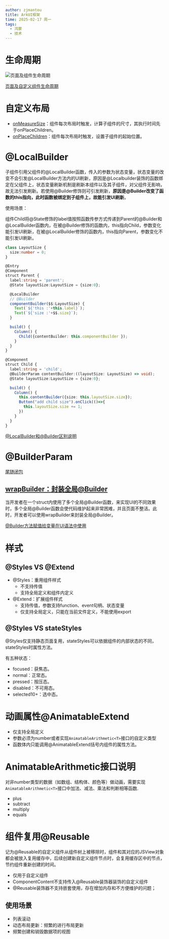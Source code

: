 ```yaml
---
author: zjmantou
title: ArkUI框架
time: 2025-02-17 周一
tags:
  - 鸿蒙
  - 技术
---
```

# 生命周期 

![页面及组件生命周期](https://alliance-communityfile-drcn.dbankcdn.com/FileServer/getFile/cmtyPub/011/111/111/0000000000011111111.20250213113535.89466154540883457558190218673733:50001231000000:2800:4FCC814E0722F5BB92DF71F2F27BC86A860F4663BE7048093581FCAA8525F0B5.png?needInitFileName=true?needInitFileName=true)

[页面及自定义组件生命周期](https://developer.huawei.com/consumer/cn/doc/harmonyos-guides-V5/arkts-page-custom-components-lifecycle-V5) 

# 自定义布局 

- [onMeasureSize](https://developer.huawei.com/consumer/cn/doc/harmonyos-references-V5/ts-custom-component-layout-V5#onmeasuresize10)：组件每次布局时触发，计算子组件的尺寸，其执行时间先于onPlaceChildren。    
- [onPlaceChildren](https://developer.huawei.com/consumer/cn/doc/harmonyos-references-V5/ts-custom-component-layout-V5#onplacechildren10)：组件每次布局时触发，设置子组件的起始位置。

# @LocalBuilder
子组件引用父组件的@LocalBuilder函数，传入的参数为状态变量，状态变量的改变不会引发@LocalBuilder方法内的UI刷新，原因是@Localbuilder装饰的函数绑定在父组件上，状态变量刷新机制是刷新本组件以及其子组件，对父组件无影响，故无法引发刷新。若使用@Builder修饰则可引发刷新，**原因是@Builder改变了函数的this指向，此时函数被绑定到子组件上，故能引发UI刷新**。

使用场景：

组件Child将@State修饰的label值按照函数传参方式传递到Parent的@Builder和@LocalBuilder函数内，在被@Builder修饰的函数内，this指向Child，参数变化能引发UI刷新，在被@LocalBuilder修饰的函数内，this指向Parent，参数变化不能引发UI刷新。

```ts
class LayoutSize {
  size:number = 0;
}

@Entry
@Component
struct Parent {
  label:string = 'parent';
  @State layoutSize:LayoutSize = {size:0};

  @LocalBuilder
  // @Builder
  componentBuilder($$:LayoutSize) {
    Text(`${'this :'+this.label}`);
    Text(`${'size :'+$$.size}`);
  }

  build() {
    Column() {
      Child({contentBuilder: this.componentBuilder });
    }
  }
}

@Component
struct Child {
  label:string = 'child';
  @BuilderParam contentBuilder:((layoutSize: LayoutSize) => void);
  @State layoutSize:LayoutSize = {size:0};

  build() {
    Column() {
      this.contentBuilder({size: this.layoutSize.size});
      Button("add child size").onClick(()=>{
        this.layoutSize.size += 1;
      })
    }
  }
}
```

[@LocalBuilder和@Builder区别说明](https://developer.huawei.com/consumer/cn/doc/harmonyos-guides-V5/arkts-localbuilder-V5#localbuilder和builder区别说明)

# @BuilderParam

[尾随闭包](https://developer.huawei.com/consumer/cn/doc/harmonyos-guides-V5/arkts-builderparam-V5#尾随闭包初始化组件)

## [wrapBuilder：封装全局@Builder](https://developer.huawei.com/consumer/cn/doc/harmonyos-guides-V5/arkts-wrapbuilder-V5)

当开发者在一个struct内使用了多个全局@Builder函数，来实现UI的不同效果时，多个全局@Builder函数会使代码维护起来非常困难，并且页面不整洁。此时，开发者可以使用wrapBuilder来封装全局@Builder。

[@Builder方法赋值给变量在UI语法中使用](https://developer.huawei.com/consumer/cn/doc/harmonyos-guides-V5/arkts-wrapbuilder-V5#builder方法赋值给变量在ui语法中使用)

# 样式

## @Styles VS @Extend
- @Styles：重用组件样式
	- 不支持传值
	- 支持全局定义和组件内定义
- @Extend：扩展组件样式
	- 支持传值，参数支持function、event句柄、状态变量
	- 仅支持全局定义，只能在当前文件定义，不能使用export

## @Styles VS stateStyles

@Styles仅支持静态页面复用，stateStyles可以依据组件的内部状态的不同，stateStyles时属性方法。

有五种状态：
- focused：获焦态。
- normal：正常态。
- pressed：按压态。
- disabled：不可用态。
- selected10+：选中态。

# 动画属性@AnimatableExtend

- 仅支持全局定义
- 参数必须为number或者实现`AnimatableArithmetic<T>`接口的自定义类型
- 函数体内只能调用@AnimatableExtend括号内组件的属性方法。
# AnimatableArithmetic接口说明

对非number类型的数据（如数组、结构体、颜色等）做动画，需要实现`AnimatableArithmetic<T>`接口中加法、减法、乘法和判断相等函数. 

- plus
- subtract
- multiply
- equals

# 组件复用@Reusable

记为@Reusable的自定义组件从组件树上被移除时，组件和其对应的JSView对象都会被放入复用缓存中，后续创建新自定义组件节点时，会复用缓存区中的节点，节约组件重新创建的时间。

- 仅用于自定义组件
- ComponentContent不支持传入@Reusable装饰器装饰的自定义组件
- @Reusable装饰器不支持嵌套使用，存在增加内存和不方便维护的问题；

## 使用场景

- 列表滚动
- 动态布局更新：频繁的进行布局更新
- 频繁创建和销毁数据项的视图